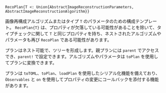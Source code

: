 ```
RecoPlan{T <: Union{AbstractImageReconstructionParameters, AbstractImageReconstructionAlgorithm}}
```

画像再構成アルゴリズムまたはタイプ `T` のパラメータのための構成テンプレート。 `RecoPlan{T}` は、プロパティが欠落している可能性があることを除いて、タイプチェックに関して `T` と同じプロパティを持ち、ネストされたアルゴリズムやパラメータも再び `RecoPlan` である可能性があります。

プランはネスト可能で、ツリーを形成します。親プランには `parent` でアクセスでき、`parent!` で設定できます。アルゴリズムやパラメータは `toPlan` を使用してプランに変換できます。

プランは `toTOML`、`toPlan`、`loadPlan` を使用したシリアル化機能を備えており、`Òbservables` と `on` を使用してプロパティの変更にコールバックを添付する機能があります。
